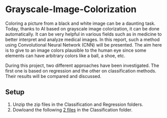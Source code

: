 # Grayscale-Image-Colorization

Coloring a picture from a black and white image can be a daunting task. Today, thanks to AI based on grayscale image colorization, it can be done automatically. It can be very helpful in various fields such as in medicine to better interpret and analyze medical images. In this report, such a method using Convolutional Neural Network (CNN) will be presented. The aim here is to give to an image colors plausible to the human eye since some elements can have arbitrary colors like a ball, a shoe, etc.

During this project, two different approaches have been investigated. The first one is based on regression and the other on classification methods. Their results will be compared and discussed.

## Setup

1. Unzip the zip files in the Classification and Regression folders.
2. Dowloand the following [2 files](https://drive.google.com/drive/folders/1k8ycxtei7SgXs9m0z6XBNgZc8KARgpeR?usp=drive_link) in the Classification folder.
